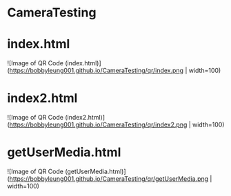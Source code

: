 # CameraTesting

# index.html
![Image of QR Code (index.html)](https://bobbyleung001.github.io/CameraTesting/qr/index.png | width=100)

# index2.html
![Image of QR Code (index2.html)](https://bobbyleung001.github.io/CameraTesting/qr/index2.png | width=100)

# getUserMedia.html
![Image of QR Code (getUserMedia.html)](https://bobbyleung001.github.io/CameraTesting/qr/getUserMedia.png | width=100)
